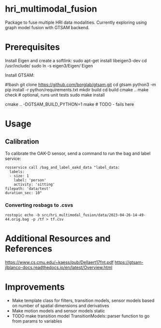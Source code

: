 # hri_multimodal_fusion
Package to fuse multiple HRI data modalities. Currently exploring using graph model fusion with GTSAM backend.

# Prerequisites
Install Eigen and create a softlink:
sudo apt-get install libeigen3-dev
cd /usr/include/
sudo ln -s eigen3/Eigen/ Eigen


Install GTSAM:

#!bash
git clone https://github.com/borglab/gtsam.git
cd gtsam
python3 -m pip install -r python/requirements.txt
mkdir build
cd build
cmake ..
make check # optional, runs unit tests
sudo make install

cmake .. -DGTSAM_BUILD_PYTHON=1
make # TODO - fails here



# Usage

## Calibration
To calibrate the OAK-D sensor, send a command to run the bag and label service:
```
rosservice call /bag_and_label_oakd_data "label_data:
  labels:
  - size: 1
    label: 'person'
    activity: 'sitting'
filepath: 'data/test'
duration_sec: 10" 
```


### Converting rosbags to .csvs 
```
rostopic echo -b src/hri_multimodal_fusion/data/2023-04-26-14-49-44.orig.bag -p /tf > tf.csv
```

# Additional Resources and References
https://www.cs.cmu.edu/~kaess/pub/Dellaert17fnt.pdf
https://gtsam-jlblanco-docs.readthedocs.io/en/latest/Overview.html

# Improvements
- Make template class for filters, transition models, sensor models based on number of spatial dimensions and derivatives
- Make motion models and sensor models static
- TODO make transition model TransitionModels::parser function to go from params to variables
